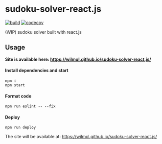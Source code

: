 # sudoku-solver-react.js

[![build](https://github.com/wilmol/sudoku-solver-react.js/workflows/build/badge.svg?event=push)](https://github.com/wilmol/sudoku-solver-react.js/actions?query=workflow%3Abuild)
[![codecov](https://codecov.io/gh/wilmol/sudoku-solver-react.js/branch/master/graph/badge.svg)](https://codecov.io/gh/wilmol/sudoku-solver-react.js)

(WIP) sudoku solver built with react.js

## Usage
**Site is available here: https://wilmol.github.io/sudoku-solver-react.js/**

#### Install dependencies and start
```
npm i
npm start
```

#### Format code
```
npm run eslint -- --fix
```

#### Deploy
```
npm run deploy
```
The site will be available at: https://wilmol.github.io/sudoku-solver-react.js/
